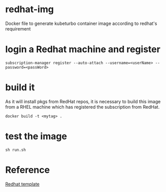 # redhat-img
Docker file to generate kubeturbo container image according to redhat's requirement

# login a Redhat machine and register 
```console
subscription-manager register --auto-attach --username=<userName> --password=<passWord>
```

# build it
As it will install pkgs from RedHat repos, it is necessary to build this image from a RHEL machine which has registered the subscription from RedHat.

```console
docker build -t <mytag> .
```

# test the image
```console
sh run.sh
```


# Reference
[Redhat template](https://github.com/RHsyseng/container-rhel-examples/blob/master/starter/Dockerfile)

